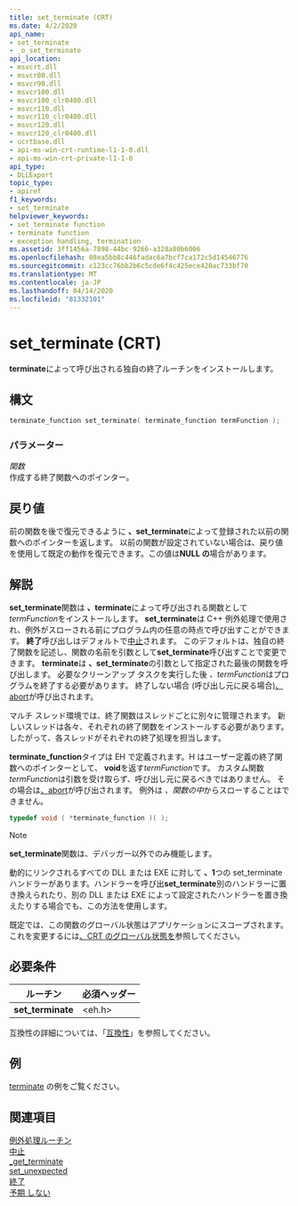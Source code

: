```yaml
---
title: set_terminate (CRT)
ms.date: 4/2/2020
api_name:
- set_terminate
- _o_set_terminate
api_location:
- msvcrt.dll
- msvcr80.dll
- msvcr90.dll
- msvcr100.dll
- msvcr100_clr0400.dll
- msvcr110.dll
- msvcr110_clr0400.dll
- msvcr120.dll
- msvcr120_clr0400.dll
- ucrtbase.dll
- api-ms-win-crt-runtime-l1-1-0.dll
- api-ms-win-crt-private-l1-1-0
api_type:
- DLLExport
topic_type:
- apiref
f1_keywords:
- set_terminate
helpviewer_keywords:
- set_terminate function
- terminate function
- exception handling, termination
ms.assetid: 3ff1456a-7898-44bc-9266-a328a80b6006
ms.openlocfilehash: 08ea5bb8c446fadac6a7bcf7ca172c5d14546776
ms.sourcegitcommit: c123cc76bb2b6c5cde6f4c425ece420ac733bf70
ms.translationtype: MT
ms.contentlocale: ja-JP
ms.lasthandoff: 04/14/2020
ms.locfileid: "81332101"
---
```

# <a name="set_terminate-crt"></a>set_terminate (CRT)

**terminate**によって呼び出される独自の終了ルーチンをインストールします。

## <a name="syntax"></a>構文

```cpp
terminate_function set_terminate( terminate_function termFunction );
```

### <a name="parameters"></a>パラメーター

*関数*<br/>
作成する終了関数へのポインター。

## <a name="return-value"></a>戻り値

前の関数を後で復元できるように **、set_terminate**によって登録された以前の関数へのポインターを返します。 以前の関数が設定されていない場合は、戻り値を使用して既定の動作を復元できます。この値は**NULL の**場合があります。

## <a name="remarks"></a>解説

**set_terminate**関数は **、terminate**によって呼び出される関数として*termFunction*をインストールします。 **set_terminate**は C++ 例外処理で使用され、例外がスローされる前にプログラム内の任意の時点で呼び出すことができます。 **終了**呼び出しはデフォルトで[中止](abort.md)されます。 このデフォルトは、独自の終了関数を記述し、関数の名前を引数として**set_terminate**呼び出すことで変更できます。 **terminate**は **、set_terminate**の引数として指定された最後の関数を呼び出します。 必要なクリーンアップ タスクを実行した後 *、termFunction*はプログラムを終了する必要があります。 終了しない場合 (呼び出し元に戻る場合[)、abort](abort.md)が呼び出されます。

マルチ スレッド環境では、終了関数はスレッドごとに別々に管理されます。 新しいスレッドは各々、それぞれの終了関数をインストールする必要があります。 したがって、各スレッドがそれぞれの終了処理を担当します。

**terminate_function**タイプは EH で定義されます。H はユーザー定義の終了関数へのポインターとして、 **void**を返す*termFunction*です。 カスタム関数*termFunction*は引数を受け取らず、呼び出し元に戻るべきではありません。 その場合は[、abort](abort.md)が呼び出されます。 例外は *、関数の中*からスローすることはできません。

```cpp
typedef void ( *terminate_function )( );
```

> [!NOTE]
> **set_terminate**関数は、デバッガー以外でのみ機能します。

動的にリンクされるすべての DLL または EXE に対して **、1**つの set_terminate ハンドラーがあります。ハンドラーを呼び出**set_terminate**別のハンドラーに置き換えられたり、別の DLL または EXE によって設定されたハンドラーを置き換えたりする場合でも、この方法を使用します。

既定では、この関数のグローバル状態はアプリケーションにスコープされます。 これを変更するには[、CRT のグローバル状態を](../global-state.md)参照してください。

## <a name="requirements"></a>必要条件

|ルーチン|必須ヘッダー|
|-------------|---------------------|
|**set_terminate**|\<eh.h>|

互換性の詳細については、「[互換性](../../c-runtime-library/compatibility.md)」を参照してください。

## <a name="example"></a>例

[terminate](terminate-crt.md) の例をご覧ください。

## <a name="see-also"></a>関連項目

[例外処理ルーチン](../../c-runtime-library/exception-handling-routines.md)<br/>
[中止](abort.md)<br/>
[_get_terminate](get-terminate.md)<br/>
[set_unexpected](set-unexpected-crt.md)<br/>
[終了](terminate-crt.md)<br/>
[予期 しない](unexpected-crt.md)<br/>
